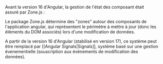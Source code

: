 
Avant la version 16 d'Angular, la gestion de l'état des composant était assuré par Zone.js : 

Le package Zone.js détermine des "zones" autour des composants de l'application angular, qui représentent le périmètre à mettre à jour (donc les éléments du DOM associés) lors d'une modification de données.

A partir de la version 16 d'Angular (stabilisé en version 17), ce système peut être remplacé par [[Angular Signals|Signals]], système basé sur une gestion évenementielle (souscription aux événements de modification des données).


